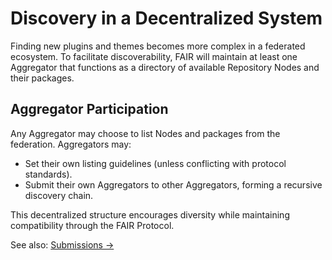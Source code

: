 # Discovery in a Decentralized System

Finding new plugins and themes becomes more complex in a federated ecosystem. To facilitate discoverability, FAIR will maintain at least one Aggregator that functions as a directory of available Repository Nodes and their packages.

## Aggregator Participation

Any Aggregator may choose to list Nodes and packages from the federation. Aggregators may:

- Set their own listing guidelines (unless conflicting with protocol standards).
- Submit their own Aggregators to other Aggregators, forming a recursive discovery chain.

This decentralized structure encourages diversity while maintaining compatibility through the FAIR Protocol.

See also: [Submissions →](./submissions/README.md)
